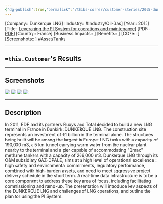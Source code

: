 ```yaml
---
{"dg-publish":true,"permalink":"/thibs-corner/customer-stories/2015-dunkerque-lng-leveraging-the-pi-system-for-operations-and-maintenance/","noteIcon":""}
---
```


[Company:: Dunkerque LNG]
[Industry:: #Industry/Oil-Gas]
[Year:: 2015]
[Title:: [Leveraging the PI System for operations and maintenance](https://resources.osisoft.com/presentations/leveraging-the-pi-system-for-operations-and-maintenance-of-dunkerque-lng-terminal/)]
[PDF:: [PDF](https://cdn.osisoft.com/corp/en/media/presentations/2015/RegionalSeminars/IF2015_Paris/PDF/IF2015_Paris_GazOpale_Planteline_LeveragingthePISystemforoperationsandmaintenanceofDunkerqueLNGterminal.pdf)]
[Country:: France]
[Business Impacts:: ]
[Benefits:: ]
[CO2e:: ]
[Screenshots:: ] 
#Asset/Tanks 

---
## `=this.Customer`'s Results

---
## Screenshots
![](https://i.imgur.com/Afw4Avc.png)
![](https://i.imgur.com/QB7ganK.png)
![](https://i.imgur.com/Mdpf2GV.png)
![](https://i.imgur.com/UxorwP8.png)

---
## Description
In 2011, EDF and its partners Fluxys and Total decided to build a new LNG terminal in France in Dunkirk: DUNKERQUE LNG. The construction site represents an investment of €1 billion in the terminal alone. The structures being built will be among the largest in Europe: LNG tanks with a capacity of 190,000 m3, a 5 km tunnel carrying warm water from the nuclear plant nearby to the terminal and a pier capable of accommodating "Qmax" methane tankers with a capacity of 266,000 m3. Dunkerque LNG through its O&M subsidiary GAZ-OPALE, aims at a high level of operational excellence : high safety and environmental commitments, regulatory performance, combined with high-burden assets, and need to meet aggressive project delivery schedule in the short term. A real-time data infrastructure is to be a core component to address these key area of focus, including facilitating commissioning and ramp-up. The presentation will introduce key aspects of the DUNKERQUE LNG and challenges of LNG operations, and outline the plan for using the PI System.